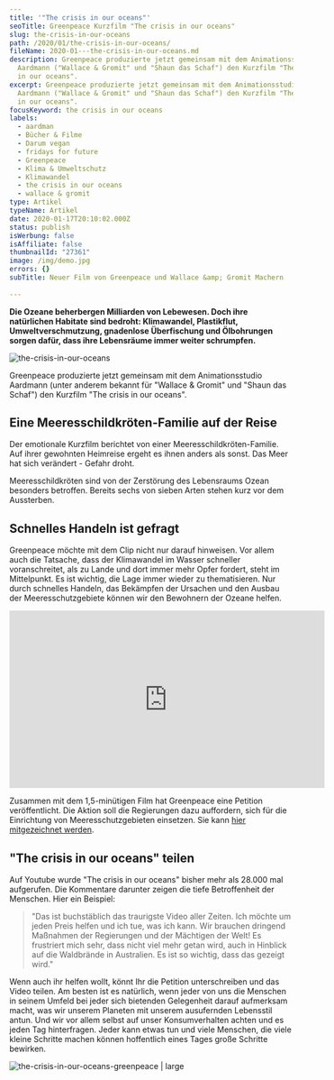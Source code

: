 ```yaml
---
title: '"The crisis in our oceans"'
seoTitle: Greenpeace Kurzfilm "The crisis in our oceans"
slug: the-crisis-in-our-oceans
path: /2020/01/the-crisis-in-our-oceans/
fileName: 2020-01---the-crisis-in-our-oceans.md
description: Greenpeace produzierte jetzt gemeinsam mit dem Animationsstudio
  Aardmann ("Wallace & Gromit" und "Shaun das Schaf") den Kurzfilm "The crisis
  in our oceans".
excerpt: Greenpeace produzierte jetzt gemeinsam mit dem Animationsstudio
  Aardmann ("Wallace & Gromit" und "Shaun das Schaf") den Kurzfilm "The crisis
  in our oceans".
focusKeyword: the crisis in our oceans
labels:
  - aardman
  - Bücher & Filme
  - Darum vegan
  - fridays for future
  - Greenpeace
  - Klima & Umweltschutz
  - Klimawandel
  - the crisis in our oceans
  - wallace & gromit
type: Artikel
typeName: Artikel
date: 2020-01-17T20:10:02.000Z
status: publish
isWerbung: false
isAffiliate: false
thumbnailId: "27361"
image: /img/demo.jpg
errors: {}
subTitle: Neuer Film von Greenpeace und Wallace &amp; Gromit Machern
  
---
```


**Die Ozeane beherbergen Milliarden von Lebewesen. Doch ihre natürlichen
Habitate sind bedroht: Klimawandel, Plastikflut, Umweltverschmutzung, gnadenlose
Überfischung und Ölbohrungen sorgen dafür, dass ihre Lebensräume immer weiter
schrumpfen.**

![the-crisis-in-our-oceans](http://cardamonchai.com/wp-content/uploads/2020/01/oceans-1-400x300.jpg)

Greenpeace produzierte jetzt gemeinsam mit dem Animationsstudio Aardmann (unter
anderem bekannt für "Wallace &amp; Gromit" und "Shaun das Schaf") den Kurzfilm
"The crisis in our oceans".

## Eine Meeresschildkröten-Familie auf der Reise

Der emotionale Kurzfilm berichtet von einer Meeresschildkröten-Familie. Auf
ihrer gewohnten Heimreise ergeht es ihnen anders als sonst. Das Meer hat sich
verändert - Gefahr droht.

Meeresschildkröten sind von der Zerstörung des Lebensraums Ozean besonders
betroffen. Bereits sechs von sieben Arten stehen kurz vor dem Aussterben.

## Schnelles Handeln ist gefragt

Greenpeace möchte mit dem Clip nicht nur darauf hinweisen. Vor allem auch die
Tatsache, dass der Klimawandel im Wasser schneller voranschreitet, als zu Lande
und dort immer mehr Opfer fordert, steht im Mittelpunkt. Es ist wichtig, die
Lage immer wieder zu thematisieren. Nur durch schnelles Handeln, das Bekämpfen
der Ursachen und den Ausbau der Meeresschutzgebiete können wir den Bewohnern der
Ozeane helfen.

<iframe src="https://www.youtube.com/embed/cQB4RAZVMf4" width="560" height="315" frameborder="0" allowfullscreen="allowfullscreen"></iframe>

Zusammen mit dem 1,5-minütigen Film hat Greenpeace eine Petition veröffentlicht.
Die Aktion soll die Regierungen dazu auffordern, sich für die Einrichtung von
Meeresschutzgebieten einsetzen. Sie kann
[hier mitgezeichnet werden](https://act.greenpeace.de/turtle-journey).

## "The crisis in our oceans" teilen

Auf Youtube wurde "The crisis in our oceans" bisher mehr als 28.000 mal
aufgerufen. Die Kommentare darunter zeigen die tiefe Betroffenheit der Menschen.
Hier ein Beispiel:

> "Das ist buchstäblich das traurigste Video aller Zeiten. Ich möchte um jeden
> Preis helfen und ich tue, was ich kann. Wir brauchen dringend Maßnahmen der
> Regierungen und der Mächtigen der Welt! Es frustriert mich sehr, dass nicht
> viel mehr getan wird, auch in Hinblick auf die Waldbrände in Australien. Es
> ist so wichtig, dass das gezeigt wird."

Wenn auch ihr helfen wollt, könnt Ihr die Petition unterschreiben und das Video
teilen. Am besten ist es natürlich, wenn jeder von uns die Menschen in seinem
Umfeld bei jeder sich bietenden Gelegenheit darauf aufmerksam macht, was wir
unserem Planeten mit unserem ausufernden Lebensstil antun. Und wir vor allem
selbst auf unser Konsumverhalten achten und es jeden Tag hinterfragen. Jeder
kann etwas tun und viele Menschen, die viele kleine Schritte machen können
hoffentlich eines Tages große Schritte bewirken.

![the-crisis-in-our-oceans-greenpeace | large](http://cardamonchai.com/wp-content/uploads/2020/01/the-crisis-in-our-oceans-greenpeace-2-520x195.jpg)

  
